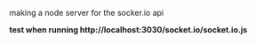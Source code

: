 making a node server for the socker.io api

**test when running  http://localhost:3030/socket.io/socket.io.js**
